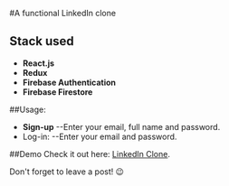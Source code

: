 #A functional LinkedIn clone 

## Stack used
- **React.js**
- **Redux**
- **Firebase Authentication**
- **Firebase Firestore**

##Usage:
- **Sign-up** 
  --Enter your email, full name and password. 
- Log-in: 
  --Enter your email and password.


##Demo
Check it out here: [LinkedIn Clone](https://clone-linked-in.netlify.app/).

Don't forget to leave a post! :wink:
